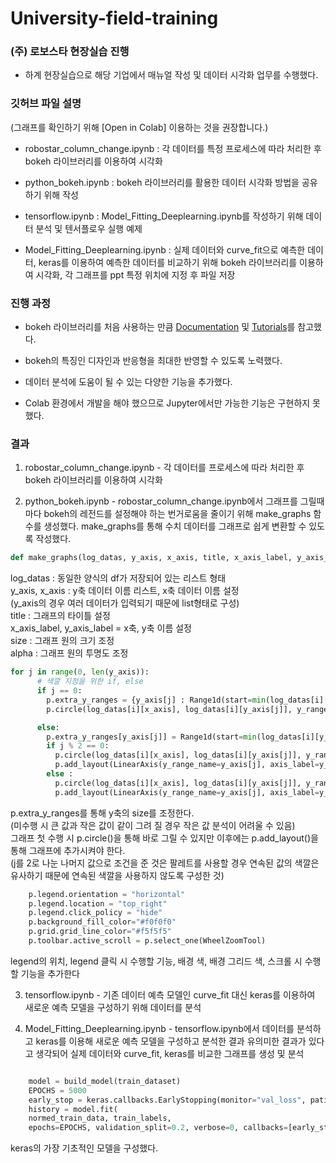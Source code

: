 # University-field-training

### (주) 로보스타 현장실습 진행
 * 하계 현장실습으로 해당 기업에서 매뉴얼 작성 및 데이터 시각화 업무를 수행했다.


### 깃허브 파일 설명
(그래프를 확인하기 위해 [Open in Colab] 이용하는 것을 권장합니다.)

 * robostar_column_change.ipynb : 각 데이터를 특정 프로세스에 따라 처리한 후 bokeh 라이브러리를 이용하여 시각화

 * python_bokeh.ipynb : bokeh 라이브러리를 활용한 데이터 시각화 방법을 공유하기 위해 작성

 * tensorflow.ipynb : Model_Fitting_Deeplearning.ipynb를 작성하기 위해 데이터 분석 및 텐서플로우 실행 예제 

 * Model_Fitting_Deeplearning.ipynb : 실제 데이터와 curve_fit으로 예측한 데이터, keras를 이용하여 예측한 데이터를 비교하기 위해 bokeh 라이브러리를 이용하여 시각화, 각 그래프를 ppt 특정 위치에 지정 후 파일 저장


### 진행 과정
 * bokeh 라이브러리를 처음 사용하는 만큼 [Documentation](https://docs.bokeh.org/en/latest/#) 및 [Tutorials](https://nbviewer.org/github/bokeh/bokeh-notebooks/blob/master/tutorial/00%20-%20Introduction%20and%20Setup.ipynb)를 참고했다.
 
 * bokeh의 특징인 디자인과 반응형을 최대한 반영할 수 있도록 노력했다.

 * 데이터 분석에 도움이 될 수 있는 다양한 기능을 추가했다.
 
 * Colab 환경에서 개발을 해야 했으므로 Jupyter에서만 가능한 기능은 구현하지 못했다.


### 결과
1. robostar_column_change.ipynb - 각 데이터를 프로세스에 따라 처리한 후 bokeh 라이브러리를 이용하여 시각화

2. python_bokeh.ipynb - robostar_column_change.ipynb에서 그래프를 그릴때마다 bokeh의 레전드를 설정해야 하는 번거로움을 줄이기 위해 make_graphs 함수를 생성했다. make_graphs를 통해 수치 데이터를 그래프로 쉽게 변환할 수 있도록 작성했다.

``` python
def make_graphs(log_datas, y_axis, x_axis, title, x_axis_label, y_axis_label, size, alpha):
```

log_datas : 동일한 양식의 df가 저장되어 있는 리스트 형태  
y_axis, x_axis : y축 데이터 이름 리스트, x축 데이터 이름 설정  
(y_axis의 경우 여러 데이터가 입력되기 때문에 list형태로 구성)  
title : 그래프의 타이틀 설정  
x_axis_label, y_axis_label = x축, y축 이름 설정  
size : 그래프 원의 크기 조정  
alpha : 그래프 원의 투명도 조정  

``` python
for j in range(0, len(y_axis)):
      # 색깔 지정을 위한 if, else
      if j == 0:
        p.extra_y_ranges = {y_axis[j] : Range1d(start=min(log_datas[i][y_axis[j]]), end=max(log_datas[i][y_axis[j]]))}
        p.circle(log_datas[i][x_axis], log_datas[i][y_axis[j]], y_range_name=y_axis[j], line_color=palette[j], size=size, alpha=alpha)

      else:
        p.extra_y_ranges[y_axis[j]] = Range1d(start=min(log_datas[i][y_axis[j]]), end=max(log_datas[i][y_axis[j]]))
        if j % 2 == 0:
          p.circle(log_datas[i][x_axis], log_datas[i][y_axis[j]], y_range_name=y_axis[j], line_color=palette[j], size=size, alpha=alpha)
          p.add_layout(LinearAxis(y_range_name=y_axis[j], axis_label=y_axis[j], axis_label_text_color=palette[j], axis_line_color=palette[j]), "right")
        else :
          p.circle(log_datas[i][x_axis], log_datas[i][y_axis[j]], y_range_name=y_axis[j], line_color=palette[-j], size=size, alpha=alpha)
          p.add_layout(LinearAxis(y_range_name=y_axis[j], axis_label=y_axis[j], axis_label_text_color=palette[-j], axis_line_color=palette[j]), "right")
```

p.extra_y_ranges를 통해 y축의 size를 조정한다.  
(미수행 시 큰 값과 작은 값이 같이 그려 질 경우 작은 값 분석이 어려울 수 있음)  
그래프 첫 수행 시 p.circle()을 통해 바로 그릴 수 있지만 이후에는 p.add_layout()을 통해 그래프에 추가시켜야 한다.  
(j를 2로 나눈 나머지 값으로 조건을 준 것은 팔레트를 사용할 경우 연속된 값의 색깔은 유사하기 때문에 연속된 색깔을 사용하지 않도록 구성한 것)  


``` python
    p.legend.orientation = "horizontal"
    p.legend.location = "top_right"
    p.legend.click_policy = "hide"
    p.background_fill_color="#f0f0f0"
    p.grid.grid_line_color="#f5f5f5"
    p.toolbar.active_scroll = p.select_one(WheelZoomTool)
```
legend의 위치, legend 클릭 시 수행할 기능, 배경 색, 배경 그리드 색, 스크롤 시 수행할 기능을 추가한다

3. tensorflow.ipynb - 기존 데이터 예측 모델인 curve_fit 대신 keras를 이용하여 새로운 예측 모델을 구성하기 위해 데이터를 분석

4. Model_Fitting_Deeplearning.ipynb - tensorflow.ipynb에서 데이터를 분석하고 keras를 이용해 새로운 예측 모델을 구성하고 분석한 결과 유의미한 결과가 있다고 생각되어 실제 데이터와 curve_fit, keras를 비교한 그래프를 생성 및 분석

``` python

    model = build_model(train_dataset)
    EPOCHS = 5000
    early_stop = keras.callbacks.EarlyStopping(monitor="val_loss", patience=100)
    history = model.fit(
    normed_train_data, train_labels,
    epochs=EPOCHS, validation_split=0.2, verbose=0, callbacks=[early_stop])

```
keras의 가장 기초적인 모델을 구성했다.

